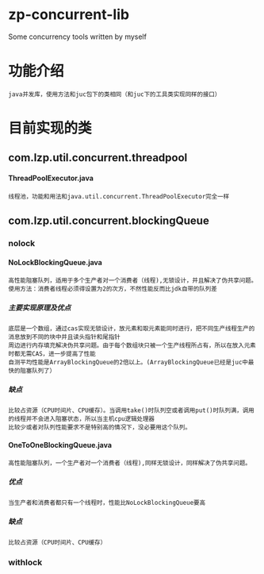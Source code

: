 # zp-concurrent-lib
Some concurrency tools written by myself

#  功能介绍
    java并发库，使用方法和juc包下的类相同（和juc下的工具类实现同样的接口）

#  目前实现的类
## com.lzp.util.concurrent.threadpool

#### ThreadPoolExecutor.java
    线程池，功能和用法和java.util.concurrent.ThreadPoolExecutor完全一样
## com.lzp.util.concurrent.blockingQueue
### nolock
#### NoLockBlockingQueue.java
    高性能阻塞队列，适用于多个生产者对一个消费者（线程),无锁设计，并且解决了伪共享问题。
    使用方法：消费者线程必须得设置为2的次方，不然性能反而比jdk自带的队列差 
##### 主要实现原理及优点
    底层是一个数组，通过cas实现无锁设计，放元素和取元素能同时进行，把不同生产线程生产的消息放到不同的块中并且读头指针和尾指针
    周边进行内存填充解决伪共享问题。由于每个数组块只被一个生产线程所占有，所以在放入元素时都无需CAS，进一步提高了性能 
    自测平均性能是ArrayBlockingQueue的2倍以上。(ArrayBlockingQueue已经是juc中最快的阻塞队列了）
##### 缺点
    比较占资源（CPU时间片、CPU缓存）。当调用take()时队列空或者调用put()时队列满，调用的线程并不会进入阻塞状态，所以当主机cpu逻辑处理器
    比较少或者对队列性能要求不是特别高的情况下，没必要用这个队列。
#### OneToOneBlockingQueue.java
    高性能阻塞队列，一个生产者对一个消费者（线程),同样无锁设计，同样解决了伪共享问题。
##### 优点
    当生产者和消费者都只有一个线程时，性能比NoLockBlockingQueue要高
##### 缺点
    比较占资源（CPU时间片、CPU缓存）
### withlock

    
